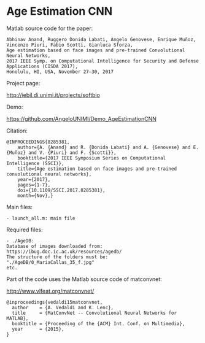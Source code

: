 # Age Estimation CNN

Matlab source code for the paper:

	Abhinav Anand, Ruggero Donida Labati, Angelo Genovese, Enrique Muñoz, Vincenzo Piuri, Fabio Scotti, Gianluca Sforza, 
	Age estimation based on face images and pre-trained Convolutional Neural Networks, 
	2017 IEEE Symp. on Computational Intelligence for Security and Defense Applications (CISDA 2017),
	Honolulu, HI, USA, November 27–30, 2017
	
Project page:

http://iebil.di.unimi.it/projects/softbio

Demo:

https://github.com/AngeloUNIMI/Demo_AgeEstimationCNN

Citation:

    @INPROCEEDINGS{8285381,
        author={A. {Anand} and R. {Donida Labati} and A. {Genovese} and E. {Muñoz} and V. {Piuri} and F. {Scotti}},
        booktitle={2017 IEEE Symposium Series on Computational Intelligence (SSCI)},
        title={Age estimation based on face images and pre-trained convolutional neural networks},
        year={2017},
        pages={1-7},
        doi={10.1109/SSCI.2017.8285381},
        month={Nov},}

Main files:

    - launch_all.m: main file

Required files:

    - ./AgeDB: 
    Database of images downloaded from: 
    https://ibug.doc.ic.ac.uk/resources/agedb/
    The structure of the folders must be:
    "./AgeDB/0_MariaCallas_35_f.jpg"
    etc.

Part of the code uses the Matlab source code of matconvnet:

http://www.vlfeat.org/matconvnet/
    
    @inproceedings{vedaldi15matconvnet,
      author    = {A. Vedaldi and K. Lenc},
      title     = {MatConvNet -- Convolutional Neural Networks for MATLAB},
      booktitle = {Proceeding of the {ACM} Int. Conf. on Multimedia},
      year      = {2015},
    }
	
